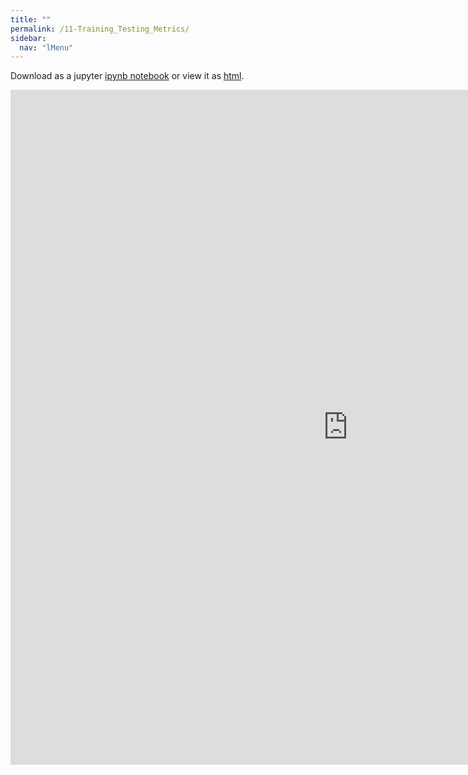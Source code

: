 ```yaml
---
title: ""
permalink: /11-Training_Testing_Metrics/
sidebar:
  nav: "lMenu"
---
```


Download as a jupyter [ipynb notebook](https://datascience-intro.github.io/1MS041-2023/notebooks/11-Training_Testing_Metrics.ipynb) or view it as [html](https://datascience-intro.github.io/1MS041-2023/notebooks/11-Training_Testing_Metrics.html).

<iframe src="https://datascience-intro.github.io/1MS041-2023/notebooks/11-Training_Testing_Metrics.html" width="1080" height="1080" frameborder="0"></iframe>

    